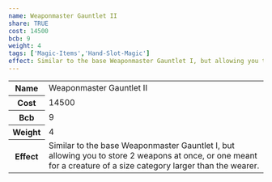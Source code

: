 ```yaml
---
name: Weaponmaster Gauntlet II
share: TRUE
cost: 14500
bcb: 9
weight: 4
tags: ['Magic-Items','Hand-Slot-Magic']
effect: Similar to the base Weaponmaster Gauntlet I, but allowing you to store 2 weapons at once, or one meant for a creature of a size category larger than the wearer.
---
```

<p><span style="overflow-x: auto;"><table><tbody><tr><th>Name</th><td>Weaponmaster Gauntlet II</td></tr><tr><th>Cost</th><td>14500</td></tr><tr><th>Bcb</th><td>9</td></tr><tr><th>Weight</th><td>4</td></tr><tr><th>Effect</th><td>Similar to the base Weaponmaster Gauntlet I, but allowing you to store 2 weapons at once, or one meant for a creature of a size category larger than the wearer.</td></tr></tbody></table></span></p>